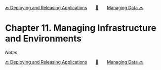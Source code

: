[🔙 Deploying and Releasing Applications][previous-chapter]&nbsp;&nbsp;&nbsp;&nbsp;&nbsp;&nbsp;&nbsp;[🏡][readme]&nbsp;&nbsp;&nbsp;&nbsp;&nbsp;&nbsp;&nbsp;[Managing Data 🔜][upcoming-chapter]

# Chapter 11. Managing Infrastructure and Environments

_Notes_

[🔙 Deploying and Releasing Applications][previous-chapter]&nbsp;&nbsp;&nbsp;&nbsp;&nbsp;&nbsp;&nbsp;[🏡][readme]&nbsp;&nbsp;&nbsp;&nbsp;&nbsp;&nbsp;&nbsp;[Managing Data 🔜][upcoming-chapter]

[readme]: README.md
[previous-chapter]: ch10-deploying-and-releasing-applications.md
[upcoming-chapter]: ch12-managing-data.md